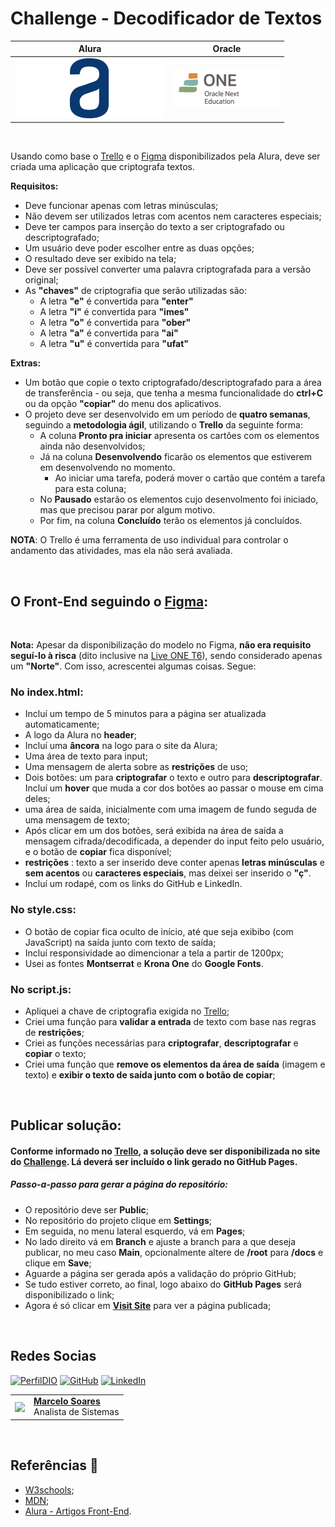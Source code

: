 # Challenge - Decodificador de Textos 

| Alura | Oracle |
| ----- | ------ |
| <img src=./assets/img/logo.svg alt="Logotipo da Alura" title="Logo da Alura"> | <img src=./assets/img/logo-one.webp alt="Logotipo da ONE" title="Logo da ONE"> |

<br>

Usando como base o [Trello](https://trello.com/b/EmUFmjCv/decodificador-de-texto-alura-challenges-oracle-one) e o [Figma](https://www.figma.com/file/tvFEYhVfZTjdJ5P24RGV21/Alura-Challenge---Desafio-1---L%C3%B3gica?type=design&node-id=0-1&mode=design&t=B6ZgXYblW4880u2K-0) disponibilizados pela Alura, deve ser criada uma aplicação que criptografa textos. 

**Requisitos:**

- Deve funcionar apenas com letras minúsculas;
- Não devem ser utilizados letras com acentos nem caracteres especiais;
- Deve ter campos para inserção do texto a ser criptografado ou descriptografado;
- Um usuário deve poder escolher entre as duas opções;
- O resultado deve ser exibido na tela;
- Deve ser possível converter uma palavra criptografada para a versão original;
- As **"chaves"** de criptografia que serão utilizadas são:
    - A letra **"e"** é convertida para **"enter"**
    - A letra **"i"** é convertida para **"imes"**
    - A letra **"o"** é convertida para **"ober"**
    - A letra **"a"** é convertida para **"ai"**
    - A letra **"u"** é convertida para **"ufat"**

**Extras:**

- Um botão que copie o texto criptografado/descriptografado para a área de transferência - ou seja, que tenha a mesma funcionalidade do **ctrl+C** ou da opção **"copiar"** do menu dos aplicativos.
- O projeto deve ser desenvolvido em um período de **quatro semanas**, seguindo a **metodologia ágil**, utilizando o **Trello** da seguinte forma:
    - A coluna **Pronto pra iniciar** apresenta os cartões com os elementos ainda não desenvolvidos;
    - Já na coluna **Desenvolvendo** ficarão os elementos que estiverem em desenvolvendo no momento. 
        - Ao iniciar uma tarefa, poderá mover o cartão que contém a tarefa para esta coluna;
    - No **Pausado** estarão os elementos cujo desenvolmento foi iniciado, mas que precisou parar por algum motivo.
    - Por fim, na coluna **Concluído** terão os elementos já concluídos.

**NOTA**: O Trello é uma ferramenta de uso individual para controlar o andamento das atividades, mas ela não será avaliada.

<br>

## O Front-End seguindo o [Figma](https://www.figma.com/file/tvFEYhVfZTjdJ5P24RGV21/Alura-Challenge---Desafio-1---L%C3%B3gica?type=design&node-id=0-1&mode=design&t=B6ZgXYblW4880u2K-0):

<br>

**Nota:** Apesar da disponibilização do modelo no Figma, **não era requisito seguí-lo à risca** (dito inclusive na [Live ONE T6](https://www.youtube.com/watch?v=XlfNkUeHYgE)), sendo considerado apenas um **"Norte"**. Com isso, acrescentei algumas coisas. Segue:   

### No **index.html**:

- Incluí um tempo de 5 minutos para a página ser atualizada automaticamente; 
- A logo da Alura no **header**;
- Incluí uma **âncora** na logo para o site da Alura;
- Uma área de texto para input;
- Uma mensagem de alerta sobre as **restrições** de uso;
- Dois botões: um para **criptografar** o texto e outro para **descriptografar**. Incluí um **hover** que muda a cor dos botões ao passar o mouse em cima deles;
- uma área de saída, inicialmente com uma imagem de fundo seguda de uma mensagem de texto;
- Após clicar em um dos botões, será exibida na área de saída a mensagem cifrada/decodificada, a depender do input feito pelo usuário, e o botão de **copiar** fica disponível;
- **restrições** : texto a ser inserido deve conter apenas **letras minúsculas** e **sem acentos** ou **caracteres especiais**, mas deixei ser inserido o **"ç"**.
-  Incluí um rodapé, com os links do GitHub e LinkedIn.

### No **style.css**:

- O botão de copiar fica oculto de início, até que seja exibibo (com JavaScript) na saída junto com texto de saída; 
- Incluí responsividade ao dimencionar a tela a partir de 1200px;
- Usei as fontes **Montserrat** e **Krona One** do **Google Fonts**.

### No **script.js**:

- Apliquei a chave de criptografia exigida no [Trello](https://trello.com/b/EmUFmjCv/decodificador-de-texto-alura-challenges-oracle-one);
- Criei uma função para **validar a entrada** de texto com base nas regras de **restrições**;
- Criei as funções necessárias para **criptografar**, **descriptografar** e **copiar** o texto;
- Criei uma função que **remove os elementos da área de saída** (imagem e texto) e **exibir o texto de saída junto com o botão de copiar**;

<br>

## Publicar solução:

#### Conforme informado no [Trello](https://trello.com/b/EmUFmjCv/decodificador-de-texto-alura-challenges-oracle-one), a solução deve ser disponibilizada no site do [Challenge](https://lp.alura.com.br/alura-latam-entrega-challenge-one-portugues). Lá deverá ser incluído o link gerado no **GitHub Pages**. 

##### Passo-a-passo para gerar a página do repositório:

- O repositório deve ser **Public**;
- No repositório do projeto clique em **Settings**;
- Em seguida, no menu lateral esquerdo, vá em **Pages**;
- No lado direito vá em **Branch** e ajuste a branch para a que deseja publicar, no meu caso **Main**, opcionalmente altere de **/root** para **/docs** e clique em **Save**;
- Aguarde a página ser gerada após a validação do próprio GitHub;
- Se tudo estiver correto, ao final, logo abaixo do **GitHub Pages** será disponibilizado o link;
- Agora é só clicar em [**Visit Site**](https://mdsoare.github.io/decodificador/) para ver a página publicada;

<br>

## Redes Socias

[![PerfilDIO](https://img.shields.io/badge/DIO-0077B5?style=for-the-badge&logo=dio&logoColor=white)](https://web.dio.me/users/marcelo_soares92)
[![GitHub](https://img.shields.io/badge/GitHub-000?style=for-the-badge&logo=github&logoColor=30A3DC)](https://github.com/Mdsoare/)
[![LinkedIn](https://img.shields.io/badge/LinkedIn-0077B5?style=for-the-badge&logo=linkedin&logoColor=white)](https://www.linkedin.com/in/marcelodsoares/) 

<table>
  <tr>
    <td>
      <img width="80px" align="center" src="https://avatars.githubusercontent.com/Mdsoare"/>
    </td>
    <td align="left">
      <a href="https://www.linkedin.com/in/marcelodsoares/">
        <span><b>Marcelo Soares</b></span>
      </a>
      <br>
      <span>Analista de Sistemas</span>
    </td>
  </tr>
</table>

<br>

## Referências 🔎

- [W3schools](https://www.w3schools.com/);
- [MDN](https://developer.mozilla.org/pt-BR/);
- [Alura - Artigos Front-End](https://www.alura.com.br/artigos/como-colocar-projeto-no-ar-com-github-pages).

